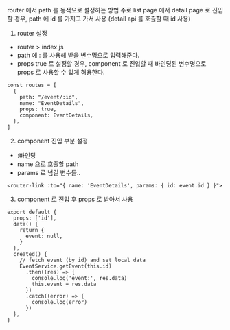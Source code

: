 router 에서 path 를 동적으로 설정하는 방법
주로 list page 에서 detail page 로 진입할 경우, path 에 id 를 가지고 가서 사용 (detail api 를 호출할 때 id 사용)

1. router 설정
  - router > index.js
  - path 에 : 를 사용해 받을 변수명으로 입력해준다.
  - props true 로 설정할 경우, component 로 진입할 때 바인딩된 변수명으로 props 로 사용할 수 있게 허용한다. 
```
const routes = [
  {
    path: "/event/:id",
    name: "EventDetails",
    props: true,
    component: EventDetails,
  },
]
```

2. component 진입 부분 설정
  - :바인딩
  - name 으로 호출할 path
  - params 로 넘길 변수들..
```
<router-link :to="{ name: 'EventDetails', params: { id: event.id } }">
```

3. component 로 진입 후 props 로 받아서 사용
```
export default {
  props: ['id'],
  data() {
    return {
      event: null,
    }
  },
  created() {
    // fetch event (by id) and set local data
    EventService.getEvent(this.id)
      .then((res) => {
        console.log('event:', res.data)
        this.event = res.data
      })
      .catch((error) => {
        console.log(error)
      })
  },
}
```